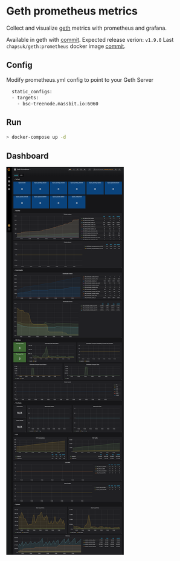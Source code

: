 # Geth prometheus metrics

Collect and visualize [geth](https://github.com/ethereum/go-ethereum) metrics with prometheus and grafana.


Available in geth with [commit](https://github.com/ethereum/go-ethereum/commit/31bc2a2434ed29b6cd020ee712722b4b865f32e1). 
Expected release verion: `v1.9.0`
Last `chapsuk/geth:prometheus` docker image [commit](https://github.com/ethereum/go-ethereum/commit/26b50e3ebe3be197c68763e71e41926ed7df0863).

## Config
Modify prometheus.yml config to point to your Geth Server 
```
  static_configs:
  - targets:
    - bsc-treenode.massbit.io:6060
```

## Run

```bash
> docker-compose up -d
```

## Dashboard

![Dashboard Screenshot](screen.png)